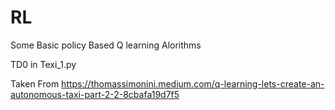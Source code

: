 # RL

Some Basic policy Based Q learning Alorithms

TD0 in Texi_1.py

Taken From https://thomassimonini.medium.com/q-learning-lets-create-an-autonomous-taxi-part-2-2-8cbafa19d7f5
